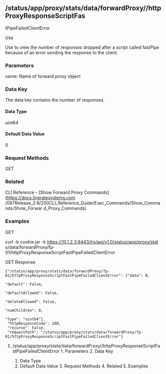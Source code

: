 ## /status/app/proxy/stats/data/forwardProxy/<name>/httpProxyResponseScriptFas
tPipeFailedClientError

Use

Use to view the number of responses dropped after a script called fastPipe
because of an error sending the response to the client.

### Parameters

name: Name of forward proxy object

### Data Key

The data key contains the number of responses.

#### Data Type

uint64

#### Default Data Value

0

### Request Methods

GET

### Related

CLI Reference - [Show Forward Proxy Commands](https://docs.lineratesystems.com
/087Release_2.6/200CLI_Reference_Guide/Exec_Commands/Show_Commands/Show_Forwar
d_Proxy_Commands)

### Examples

GET

curl -b cookie.jar -k https://10.1.2.3:8443/lrs/api/v1.0/status/app/proxy/stat
s/data/forwardProxy/fp-01/httpProxyResponseScriptFastPipeFailedClientError

GET Response

    
    {"/status/app/proxy/stats/data/forwardProxy/fp-01/httpProxyResponseScriptFastPipeFailedClientError": {"data": 0,
                                                                                                           "default": False,
                                                                                                           "defaultAllowed": False,
                                                                                                           "deleteAllowed": False,
                                                                                                           "numChildren": 0,
                                                                                                           "type": "uint64"},
     "httpResponseCode": 200,
     "recurse": False,
     "requestPath": "/status/app/proxy/stats/data/forwardProxy/fp-01/httpProxyResponseScriptFastPipeFailedClientError"}
    

  1. /status/app/proxy/stats/data/forwardProxy/<name>/httpProxyResponseScriptFastPipeFailedClientError
    1. Parameters
    2. Data Key
      1. Data Type
      2. Default Data Value
    3. Request Methods
    4. Related
    5. Examples

